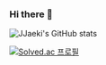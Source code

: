 ### Hi there 👋

<!--
**JJaeki/JJaeki** is a ✨ _special_ ✨ repository because its `README.md` (this file) appears on your GitHub profile.

Here are some ideas to get you started:

- 🔭 I’m currently working on ...
- 🌱 I’m currently learning ...
- 👯 I’m looking to collaborate on ...
- 🤔 I’m looking for help with ...
- 💬 Ask me about ...
- 📫 How to reach me: ...
- 😄 Pronouns: ...
- ⚡ Fun fact: ...

-->
![JJaeki's GitHub stats](https://github-readme-stats.vercel.app/api?username=JJaeki&show_icons=true&theme=transparent)

[![Solved.ac
프로필](http://mazassumnida.wtf/api/v2/generate_badge?boj={handle})](https://solved.ac/{handle})
